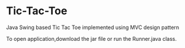 # Tic-Tac-Toe
Java Swing based Tic Tac Toe implemented using MVC design pattern

To open application,download the jar file or run the Runner.java class.
